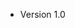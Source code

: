 <!-- * [关于我们](/About)
* [更多](/More)
  * [近期规划](/About/lately)
  * [未来展望](/About/future) -->

*  Version 1.0

